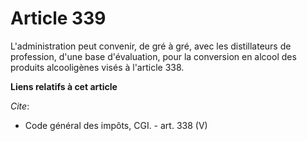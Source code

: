 # Article 339

L'administration peut convenir, de gré à gré, avec les distillateurs de profession, d'une base d'évaluation, pour la
conversion en alcool des produits alcooligènes visés à l'article 338.

**Liens relatifs à cet article**

_Cite_:

  - Code général des impôts, CGI. - art. 338 (V)
